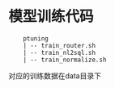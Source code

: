 # 模型训练代码
```
    ptuning
    | -- train_router.sh
    | -- train_nl2sql.sh
    | -- train_normalize.sh
```

对应的训练数据在data目录下